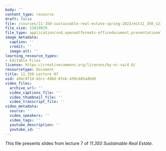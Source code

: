 ```yaml
---
body: ''
content_type: resource
draft: false
file: /courses/11-350-sustainable-real-estate-spring-2023/mit11_350_s23_lec07.pptx
file_size: 21019929
file_type: application/vnd.openxmlformats-officedocument.presentationml.presentation
image_metadata:
  caption: ''
  credit: ''
  image-alt: ''
learning_resource_types:
- Editable Files
license: https://creativecommons.org/licenses/by-nc-sa/4.0/
resourcetype: Document
title: 11.350 Lecture 07
uid: a94c9f14-d2cc-498d-8feb-439cd45ad6dd
video_files:
  archive_url: ''
  video_captions_file: ''
  video_thumbnail_file: ''
  video_transcript_file: ''
video_metadata:
  source: ''
  video_speakers: ''
  video_tags: ''
  youtube_description: ''
  youtube_id: ''
---
```

This file presents slides from lecture 7 of *11.350 Sustainable Real Estate*.